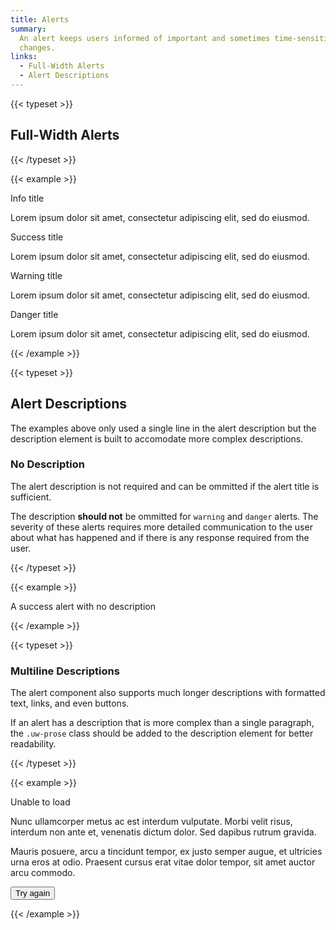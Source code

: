 ```yaml
---
title: Alerts
summary:
  An alert keeps users informed of important and sometimes time-sensitive
  changes.
links:
  - Full-Width Alerts
  - Alert Descriptions
---
```


{{< typeset >}}

## Full-Width Alerts

{{< /typeset >}}

{{< example >}}

<div class="uw-alert uw-alert--info">
  <div class="uw-alert__icon"></div>
  <div class="uw-alert__info">
    <p class="uw-alert__title">Info title</p>
    <p class="uw-alert__description">Lorem ipsum dolor sit amet, consectetur adipiscing elit, sed do eiusmod.</p>
  </div>
</div>

<div class="uw-alert uw-alert--success">
  <div class="uw-alert__icon"></div>
  <div class="uw-alert__info">
    <p class="uw-alert__title">Success title</p>
    <p class="uw-alert__description">Lorem ipsum dolor sit amet, consectetur adipiscing elit, sed do eiusmod.</p>
  </div>
</div>

<div class="uw-alert uw-alert--warning">
  <div class="uw-alert__icon"></div>
  <div class="uw-alert__info">
    <p class="uw-alert__title">Warning title</p>
    <p class="uw-alert__description">Lorem ipsum dolor sit amet, consectetur adipiscing elit, sed do eiusmod.</p>
  </div>
</div>

<div class="uw-alert uw-alert--danger">
  <div class="uw-alert__icon"></div>
  <div class="uw-alert__info">
    <p class="uw-alert__title">Danger title</p>
    <p class="uw-alert__description">Lorem ipsum dolor sit amet, consectetur adipiscing elit, sed do eiusmod.</p>
  </div>
</div>

{{< /example >}}

{{< typeset >}}

## Alert Descriptions

The examples above only used a single line in the alert description but the
description element is built to accomodate more complex descriptions.

### No Description

The alert description is not required and can be ommitted if the alert title is
sufficient.

The description **should not** be ommitted for `warning` and `danger` alerts.
The severity of these alerts requires more detailed communication to the user
about what has happened and if there is any response required from the user.

{{< /typeset >}}

{{< example >}}

<div class="uw-alert uw-alert--success">
  <div class="uw-alert__icon"></div>
  <div class="uw-alert__info">
    <p class="uw-alert__title">A success alert with no description</p>
  </div>
</div>

{{< /example >}}

{{< typeset >}}

### Multiline Descriptions

The alert component also supports much longer descriptions with formatted text,
links, and even buttons.

If an alert has a description that is more complex than a single paragraph, the
`.uw-prose` class should be added to the description element for better
readability.

{{< /typeset >}}

{{< example >}}

<div class="uw-alert uw-alert--danger">
  <div class="uw-alert__icon"></div>
  <div class="uw-alert__info">
    <p class="uw-alert__title">Unable to load</p>
    <div class="uw-alert__description uw-prose">
      <p>
        Nunc ullamcorper metus ac est interdum vulputate. Morbi velit risus,
        interdum non ante et, venenatis dictum dolor. Sed dapibus rutrum gravida.
      </p>
      <p>
        Mauris posuere, arcu a tincidunt tempor, ex justo semper augue, et
        ultricies urna eros at odio. Praesent cursus erat vitae dolor tempor,
        sit amet auctor arcu commodo.
      </p>
      <button class="uw-button-filled">Try again</button>
    </div>
  </div>
</div>

{{< /example >}}
